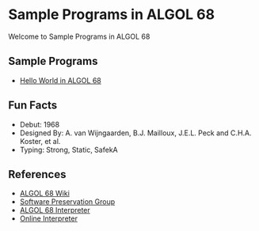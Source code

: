 # Sample Programs in ALGOL 68

Welcome to Sample Programs in ALGOL 68

## Sample Programs

- [Hello World in ALGOL 68](https://therenegadecoder.com/code/hello-world-in-algol-68/)

## Fun Facts

- Debut: 1968
- Designed By: A. van Wijngaarden, B.J. Mailloux, J.E.L. Peck and C.H.A. Koster, et al.
- Typing: Strong, Static, SafekA

## References

- [ALGOL 68 Wiki](https://en.wikipedia.org/wiki/ALGOL_68)
- [Software Preservation Group](http://www.softwarepreservation.org/projects/ALGOL/algol68impl)
- [ALGOL 68 Interpreter](http://progopedia.com/implementation/algol68g/)
- [Online Interpreter](http://www.compileonline.com/execute_algol_online.php)
